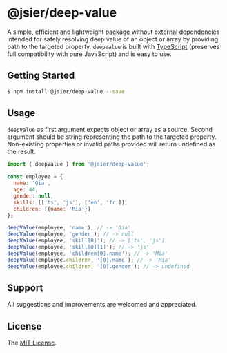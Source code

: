 # @jsier/deep-value
A simple, efficient and lightweight package without external dependencies intended for safely resolving deep value of an object or array by providing path to the targeted property. `deepValue` is built with [TypeScript](http://www.typescriptlang.org/) (preserves full compatibility with pure JavaScript) and is easy to use. 


## Getting Started
```bash
$ npm install @jsier/deep-value --save
```


## Usage
`deepValue` as first argument expects object or array as a source. Second argument should be string representing the path to the targeted property.
Non-existing properties or invalid paths provided will return undefined as the result.

```javascript
import { deepValue } from '@jsier/deep-value';

const employee = {
  name: 'Gia',
  age: 44,
  gender: null,
  skills: [['ts', 'js'], ['en', 'fr']],
  children: [{name: 'Mia'}]
};

deepValue(employee, 'name'); // -> 'Gia'
deepValue(employee, 'gender'); // -> null
deepValue(employee, 'skill[0]'); // -> ['ts', 'js']
deepValue(employee, 'skill[0][1]'); // -> 'js'
deepValue(employee, 'children[0].name'); // -> 'Mia'
deepValue(employee.children, '[0].name'); // -> 'Mia'
deepValue(employee.children, '[0].gender'); // -> undefined
```


## Support
All suggestions and improvements are welcomed and appreciated.


## License
The [MIT License](https://github.com/seidme/jsier/blob/master/LICENSE).
